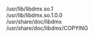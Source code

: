 /usr/lib/libdmx.so.1  
/usr/lib/libdmx.so.1.0.0  
/usr/share/doc/libdmx  
/usr/share/doc/libdmx/COPYING  
